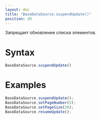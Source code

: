 ```yaml
---
layout: doc
title: "BaseDataSource.suspendUpdate()"
position: 20
---
```


Запрещает обновление списка элементов.

# Syntax

```js
BaseDataSource.suspendUpdate()
```

# Examples

```js
BaseDataSource.suspendUpdate();
BaseDataSource.setPageNumber(5);
BaseDataSource.setPageSize(20);
BaseDataSource.resumeUpdate();
```

